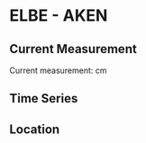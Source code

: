 # ELBE - AKEN

## Current Measurement

Current measurement: <Value topic="rivers/pegel-online/ELBE/AKEN/measurementValue"/> cm

## Time Series

<TimeSeries topic="rivers/pegel-online/ELBE/AKEN/measurementValue" period="week" />

## Location

<WorldMap>
  <Marker lat="51.857867459889704" lon="12.058859064366539" labelTopic="rivers/pegel-online/ELBE/AKEN" />
</WorldMap>
